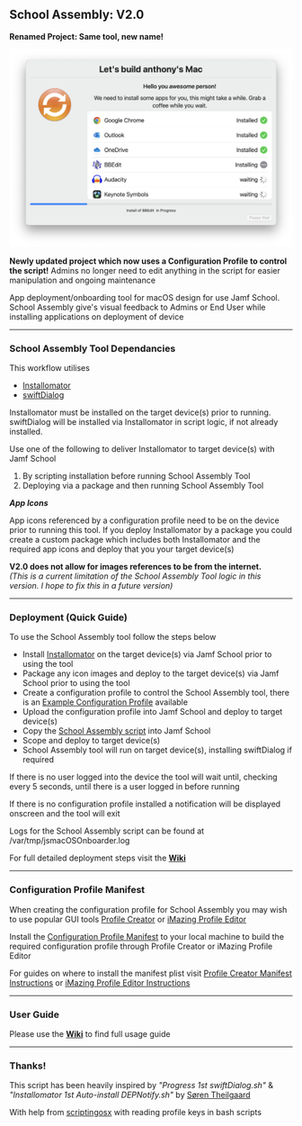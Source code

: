 ## School Assembly: V2.0                  

**Renamed Project: Same tool, new name!**

<img width="576" src="https://github.com/cantscript/SchoolAssembly/blob/main/Images/School%20Assembly%20Window.png">

**Newly updated project which now uses a Configuration Profile to control the script!**
Admins no longer need to edit anything in the script for easier manipulation and ongoing maintenance 

App deployment/onboarding tool for macOS design for use Jamf School. School Assembly give's visual feedback to Admins or End User while installing applications on deployment of device

---

### School Assembly Tool Dependancies

This workflow utilises
- [Installomator](https://github.com/Installomator/Installomator)
- [swiftDialog](https://github.com/bartreardon/swiftDialog)

Installomator must be installed on the target device(s) prior to running.
swiftDialog will be installed via Installomator in script logic, if not already installed.

Use one of the following to deliver Installomator to target device(s) with Jamf School
1) By scripting installation before running School Assembly Tool                
2) Deploying via a package and then running School Assembly Tool


_**App Icons**_

App icons referenced by a configuration profile need to be on the device prior to running this tool. If you deploy Installomator by a package you could create a custom package which includes both Installomator and the required app icons and deploy that you your target device(s)

**V2.0 does not allow for images references to be from the internet.** \
*(This is a current limitation of the School Assembly Tool logic in this version. I hope to fix this in a future version)*

---

### Deployment (Quick Guide)

To use the School Assembly tool follow the steps below
* Install [Installomator](https://github.com/Installomator/Installomator) on the target device(s) via Jamf School prior to using the tool
* Package any icon images and deploy to the target device(s) via Jamf School prior to using the tool
* Create a configuration profile to control the School Assembly tool, there is an [Example Configuration Profile](https://github.com/cantscript/SchoolAssembly/blob/main/plist%20example/com.cantscript.schoolassembly.plist) available
* Upload the configuration profile into Jamf School and deploy to target device(s)
* Copy the [School Assembly script](https://github.com/cantscript/SchoolAssembly/blob/main/SchoolAssembly.sh) into Jamf School
* Scope and deploy to target device(s)
* School Assembly tool will run on target device(s), installing swiftDialog if required

If there is no user logged into the device the tool will wait until, checking every 5 seconds, until there is a user logged in before running

If there is no configuration profile installed a notification will be displayed onscreen and the tool will exit

Logs for the School Assembly script can be found at /var/tmp/jsmacOSOnboarder.log

For full detailed deployment steps visit the **[Wiki](https://github.com/darlow86/JSmacOS-Onboarder/wiki)**

---


### Configuration Profile Manifest

When creating the configuration profile for School Assembly you may wish to use popular GUI tools [Profile Creator](https://github.com/ProfileCreator/ProfileCreator) or [iMazing Profile Editor](https://imazing.com/profile-editor)

Install the [Configuration Profile Manifest](https://github.com/cantscript/SchoolAssembly/blob/main/Profile%20Configuration%20Manifest/com.cantscript.schoolassembly.plist) to your local machine to build the required configuration profile through Profile Creator or iMazing Profile Editor

For guides on where to install the manifest plist visit [Profile Creator Manifest Instructions](https://github.com/ProfileCreator/ProfileManifests/wiki/Getting-Started#how-to-create-a-profile-manifest) or [iMazing Profile Editor Instructions](https://imazing.com/guides/imazing-profile-editor-working-with-custom-preference-manifests) 


---

### User Guide

Please use the **[Wiki](https://github.com/darlow86/JSmacOS-Onboarder/wiki)** to find full usage guide

---

### Thanks!

This script has been heavily inspired by *"Progress 1st swiftDialog.sh"* & *"Installomator 1st Auto-install DEPNotify.sh"* by
[Søren Theilgaard](https://github.com/Theile)

With help from [scriptingosx](https://scriptingosx.com/) with reading profile keys in bash scripts
